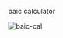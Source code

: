 baic calculator

![baic-cal](https://github.com/user-attachments/assets/ab26ab86-1ab9-47eb-9d32-117e34f73744)
